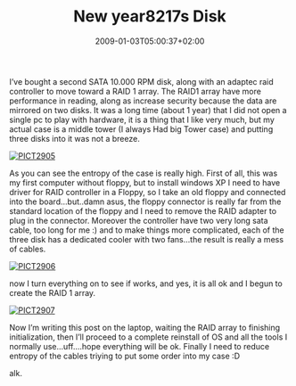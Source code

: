 ﻿---
title: "New year8217s Disk"
description: ""
date: 2009-01-03T05:00:37+02:00
draft: false
tags: [General]
categories: [General]
---
I’ve bought a second SATA 10.000 RPM disk, along with an adaptec raid controller to move toward a RAID 1 array. The RAID1 array have more performance in reading, along as increase security because the data are mirrored on two disks. It was a long time (about 1 year) that I did not open a single pc to play with hardware, it is a thing that I like very much, but my actual case is a middle tower (I always Had big Tower case) and putting three disks into it was not a breeze.

[![PICT2905](http://www.codewrecks.com/blog/wp-content/uploads/2009/01/pict2905-thumb.jpg)](http://www.codewrecks.com/blog/wp-content/uploads/2009/01/pict2905.jpg)

As you can see the entropy of the case is really high. First of all, this was my first computer without floppy, but to install windows XP I need to have driver for RAID controller in a Floppy, so I take an old floppy and connected into the board…but..damn asus, the floppy connector is really far from the standard location of the floppy and I need to remove the RAID adapter to plug in the connector. Moreover the controller have two very long sata cable, too long for me :) and to make things more complicated, each of the three disk has a dedicated cooler with two fans…the result is really a mess of cables.

[![PICT2906](http://www.codewrecks.com/blog/wp-content/uploads/2009/01/pict2906-thumb.jpg)](http://www.codewrecks.com/blog/wp-content/uploads/2009/01/pict2906.jpg)

now I turn everything on to see if works, and yes, it is all ok and I begun to create the RAID 1 array.

[![PICT2907](http://www.codewrecks.com/blog/wp-content/uploads/2009/01/pict2907-thumb.jpg)](http://www.codewrecks.com/blog/wp-content/uploads/2009/01/pict2907.jpg)

Now I’m writing this post on the laptop, waiting the RAID array to finishing initialization, then I’ll proceed to a complete reinstall of OS and all the tools I normally use…uff….hope everything will be ok. Finally I need to reduce entropy of the cables triying to put some order into my case :D

alk.
